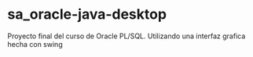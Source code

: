 # sa_oracle-java-desktop
Proyecto final del curso de Oracle PL/SQL. Utilizando una interfaz grafica hecha con swing
